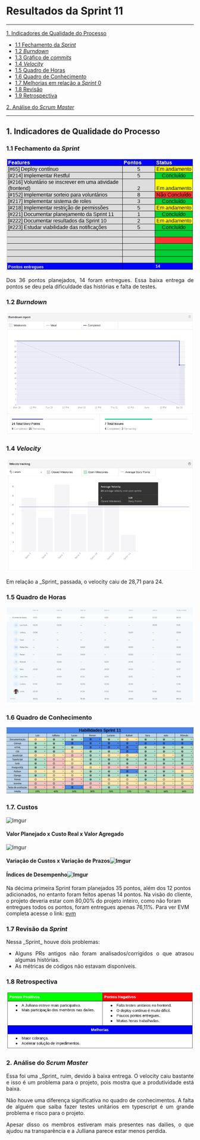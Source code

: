 # Resultados da Sprint 11
------

[1. Indicadores de Qualidade do Processo](#1-indicadores-de-qualidade-do-processo)

* [1.1 Fechamento da _Sprint_](#11-fechamento-da-sprint)
* [1.2 _Burndown_](#12-burndown)
* [1.3 Gráfico de _commits_](#13-grafico-de-commits)
* [1.4 _Velocity_](#14-velocity)
* [1.5 Quadro de Horas](#15-quadro-de-horas)
* [1.6 Quadro de Conhecimento](#16-quadro-de-conhecimento)
* [1.7 Melhorias em relação a _Sprint_ 0](#17-melhorias-em-relação-a-sprint-0)
* [1.8 Revisão](#18-revisao-da-sprint)
* [1.9 Retrospectiva](#19-retrospectiva)

[2. Análise do _Scrum Master_](#2-análise-do-scrum-master)  

------

## 1. Indicadores de Qualidade do Processo

### 1.1 Fechamento da _Sprint_
![](images/results_sprint11.png)

<p align="justify"> Dos 36 pontos planejados, 14 foram entregues. Essa baixa entrega de pontos se deu pela dificuldade das histórias e falta de testes. </p>

### 1.2 _Burndown_

![](images/burndown_sprint11.png)

### 1.4 _Velocity_

![](images/velocity_sprint11.png)

<p align="justify"> Em relação a _Sprint_ passada, o velocity caiu de 28,71 para 24. </p>

### 1.5 Quadro de Horas

![](images/timetable_sprint11.png)

### 1.6 Quadro de Conhecimento

![](images/knowledge_framework_sprint11.png)

### 1.7. Custos
![Imgur](https://i.imgur.com/kugRkNy.png)

#### Valor Planejado x Custo Real x Valor Agregado
![Imgur](https://i.imgur.com/0FKHbW5.png)

#### Variação de Custos x Variação de Prazos![Imgur](https://i.imgur.com/wOPrPnO.png)

#### Índices de Desempenho![Imgur](https://i.imgur.com/YslslFw.png)

Na décima primeira Sprint foram planejados 35 pontos, além dos 12 pontos adicionados, no entanto foram feitos apenas  14 pontos. Na visão do cliente, o projeto deveria estar com 80,00% do projeto inteiro, como não foram entregues todos os pontos, foram entregues apenas 76,11%. Para ver EVM completa acesse o link: [evm](https://docs.google.com/spreadsheets/d/1UhuJbHicONbdPg4TTNmiDS6sEkknskACSvgKSooy36A/edit#gid=0)

### 1.7 Revisão da _Sprint_

<p align="justify">Nessa _Sprint_ houve dois problemas: </p>

<ul align="justify">
<li> Alguns PRs antigos não foram analisados/corrigidos o que atrasou algumas histórias.
<li> As métricas de códigos não estavam disponíveis.
</ul>


### 1.8 Retrospectiva

![](images/retrospective_sprint11.png)

### 2. Análise do _Scrum Master_

<p align="justify"> Essa foi uma _Sprint_ ruim, devido à baixa entrega. O velocity caiu bastante e isso é um problema para o projeto, pois mostra que a produtividade está baixa. <p>

<p align="justify"> Não houve uma diferença significativa no quadro de conhecimentos. A falta de alguém que saiba fazer testes unitários em typescript é um grande problema e risco para o projeto. </p>

<p align="justify"> Apesar disso os membros estiveram mais presentes nas dailies, o que ajudou na transparência e a Julliana parece estar menos perdida. </p>
